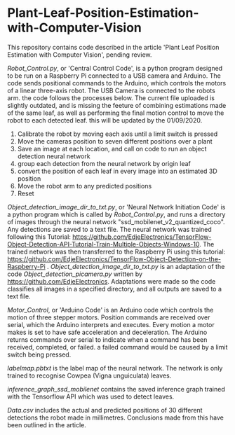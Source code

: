 # Plant-Leaf-Position-Estimation-with-Computer-Vision
This repository contains code described in the article 'Plant Leaf Position Estimation with Computer Vision', pending review.


*Robot_Control.py*, or 'Central Control Code', is a python program designed to be run on a Raspberry Pi connected to a USB camera and Arduino. The code sends positional commands to the Arduino, which controls the motors of a linear three-axis robot. The USB Camera is connected to the robots arm. the code follows the processes below. The current file uploaded is slightly outdated, and is missing the feeture of combining estimations made of the same leaf, as well as performing the final motion control to move the robot to each detected leaf. this will be updated by the 01/09/2020.

1. Calibrate the robot by moving each axis until a limit switch is pressed
2. Move the cameras position to seven different positions over a plant
3. Save an image at each location, and call on code to run an object detection neural network
4. group each detection from the neural network by origin leaf
5. convert the position of each leaf in every image into an estimated 3D position
6. Move the robot arm to any predicted positions
7. Reset

*Object_detection_image_dir_to_txt.py*, or 'Neural Network Initiation Code' is a python program which is called by *Robot_Control.py*, and runs a directory of images through the neural network "ssd_mobilenet_v2_quantized_coco". Any detections are saved to a text file. The neural network was trained following this Tutorial: https://github.com/EdjeElectronics/TensorFlow-Object-Detection-API-Tutorial-Train-Multiple-Objects-Windows-10. The trained network was then transferred to the Raspberry Pi using this tutorial: https://github.com/EdjeElectronics/TensorFlow-Object-Detection-on-the-Raspberry-Pi . *Object_detection_image_dir_to_txt.py* is an adaptation of the code *Object_detection_picamera.py* written by https://github.com/EdjeElectronics. Adaptations were made so the code classifies all images in a specified directory, and all outputs are saved to a text file.

*Motor_Control*, or 'Arduino Code' is an Arduino code which controls the motion of three stepper motors. Position commands are received over serial, which the Arduino interprets and executes. Every motion a motor makes is set to have safe acceleration and deceleration. The Arduino returns commands over serial to indicate when a command has been received, completed, or failed. a failed command would be caused by a limit switch being pressed.

*labelmap.pbtxt* is the label map of the neural network. The network is only trained to recognise Cowpea (Vigna unguiculata) leaves.

*inference_graph_ssd_mobilenet* contains the saved inference graph trained with the Tensorflow API which was used to detect leaves.

*Data.csv* includes the actual and predicted positions of 30 different detections the robot made in millimetres. Conclusions made from this have been outlined in the article.
